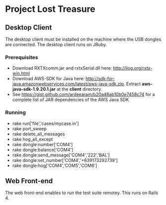 # Project Lost Treasure

## Desktop Client ##
The desktop client must be installed on the machine where the USB dongles are connected. The desktop client runs on JRuby.

### Prerequisites ###
* Download RXTXcomm.jar and rxtxSerial.dll here: http://jlog.org/rxtx-win.html
* Download AWS-SDK for Java here: http://sdk-for-java.amazonwebservices.com/latest/aws-java-sdk.zip. Extract **aws-java-sdk-1.9.20.1.jar** at the **client** directory.
* See https://gist.github.com/ardeearam/b20a48ab10b0e7458c74 for a complete list of JAR dependencies of the AWS Java SDK

### Running ###
* rake run['file','cases/mycase.in']
* rake port_sweep
* rake delete_all_messages
* rake hog_all_except
* rake dongle:number['COM4']
* rake dongle:balance['COM4']
* rake dongle:send_message['COM4','222','BAL']
* rake dongle:set_number['COM4','+639173292739']
* rake dongle:hog['COM4','COM5','COM6']

## Web Front-end ##
The web front-end enables to run the test suite remotey. This runs on Rails 4.
